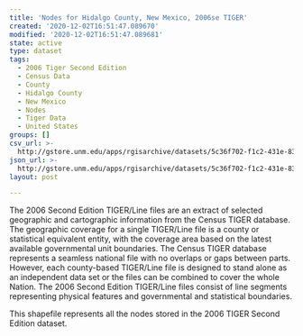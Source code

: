 ```yaml
---
title: 'Nodes for Hidalgo County, New Mexico, 2006se TIGER'
created: '2020-12-02T16:51:47.089670'
modified: '2020-12-02T16:51:47.089681'
state: active
type: dataset
tags:
  - 2006 Tiger Second Edition
  - Census Data
  - County
  - Hidalgo County
  - New Mexico
  - Nodes
  - Tiger Data
  - United States
groups: []
csv_url: >-
  http://gstore.unm.edu/apps/rgisarchive/datasets/5c36f702-f1c2-431e-83a5-c833b34f9dfb/tgr2006se_hida_nodes.derived.csv
json_url: >-
  http://gstore.unm.edu/apps/rgisarchive/datasets/5c36f702-f1c2-431e-83a5-c833b34f9dfb/tgr2006se_hida_nodes.derived.json
layout: post

---
```

The 2006 Second Edition TIGER/Line files are an extract of selected geographic and cartographic information from the Census TIGER database.  The geographic coverage for a single TIGER/Line file is a county or statistical equivalent entity, with the coverage area based on the latest available governmental unit boundaries. The Census TIGER database represents a seamless national file with no overlaps or gaps between parts.  However, each county-based TIGER/Line file is designed to stand alone as an independent data set or the files can be combined to cover the whole Nation.  The 2006 Second Edition  TIGER/Line files consist of line segments representing physical features and governmental and statistical boundaries.  

This shapefile represents all the nodes stored in the 2006 TIGER Second Edition dataset.
